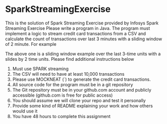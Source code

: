# SparkStreamingExercise
This is the solution of Spark Streaming Exercise provided by Infosys
Spark Streaming Exercise
Please write a program in Java. The program must implement a logic to stream credit card transactions from a CSV and calculate the count of transactions over last 3 minutes with a sliding window of 2 minute. For example
 
The above one is a sliding window example over the last 3-time units with a slides by 2 time units. Please find additional instructions below
1.	Must use SPARK streaming
2.	The CSV will need to have at least 10,000 transactions
3.	Please use MOCKNEAT (`) to generate the credit card transactions. 
4.	All source code for the program must be in a git repository
5.	The Git repository must be in your github.com account and publicly accessible (github.com is free for public access)
6.	You should assume we will clone your repo and test it personally
7.	Provide some kind of README explaining your work and how others would use it
8.	You have 48 hours to complete this assignment

